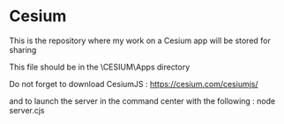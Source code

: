 # Cesium
This is the repository where my work on a Cesium app will be stored for sharing

This file should be in the \CESIUM\Apps directory

Do not forget to download CesiumJS : https://cesium.com/cesiumjs/

and to launch the server in the command center with the following : node server.cjs
